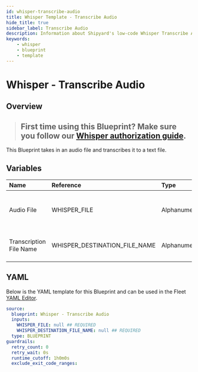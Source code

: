 ```yaml
---
id: whisper-transcribe-audio
title: Whisper Template - Transcribe Audio
hide_title: true
sidebar_label: Transcribe Audio
description: Information about Shipyard's low-code Whisper Transcribe Audio blueprint. Transcribe audio with a local instance of Whisper
keywords:
    - whisper
    - blueprint
    - template
---
```


# Whisper - Transcribe Audio

## Overview

> ## **First time using this Blueprint? Make sure you follow our [Whisper authorization guide](https://www.shipyardapp.com/docs/blueprint-library/whisper/whisper-authorization/)**.

This Blueprint takes in an audio file and transcribes it to a text file.

## Variables

| Name                    | Reference                     | Type         | Required           | Default | Options | Description                                        |
|:------------------------|:------------------------------|:-------------|:-------------------|:--------|:--------|:---------------------------------------------------|
| Audio File              | WHISPER_FILE                  | Alphanumeric | :white_check_mark: | -       | -       | Name of audio file that you would like transcribed |
| Transcription File Name | WHISPER_DESTINATION_FILE_NAME | Alphanumeric | :white_check_mark: | -       | -       | Name of text file that will have transcription     |


## YAML

Below is the YAML template for this Blueprint and can be used in the Fleet [YAML Editor](../../reference/fleets/yaml-editor.md).

```yaml
source:
  blueprint: Whisper - Transcribe Audio
  inputs:
    WHISPER_FILE: null ## REQUIRED
    WHISPER_DESTINATION_FILE_NAME: null ## REQUIRED
  type: BLUEPRINT
guardrails:
  retry_count: 0
  retry_wait: 0s
  runtime_cutoff: 1h0m0s
  exclude_exit_code_ranges:
```
